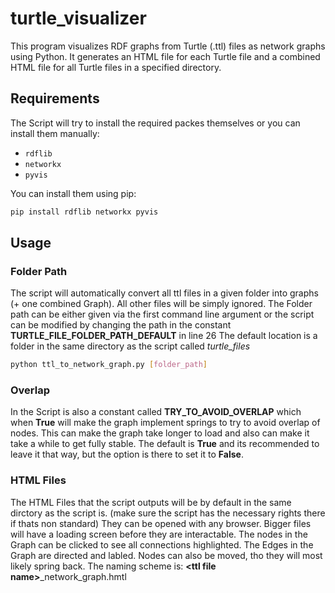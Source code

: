 # turtle_visualizer

This program visualizes RDF graphs from Turtle (.ttl) files as network graphs using Python. It generates an HTML file for each Turtle file and a combined HTML file for all Turtle files in a specified directory.

## Requirements
The Script will try to install the required packes themselves or you can install them manually:

- `rdflib`
- `networkx`
- `pyvis`

You can install them using pip:

```bash
pip install rdflib networkx pyvis
```

## Usage

### Folder Path

The script will automatically convert all ttl files in a given folder into graphs (+ one combined Graph). All other files will be simply ignored.
The Folder path can be either given via the first command line argument or the script can be modified by changing the path in the constant **TURTLE_FILE_FOLDER_PATH_DEFAULT** in line 26
The default location is a folder in the same directory as the script called *turtle_files*

```bash
python ttl_to_network_graph.py [folder_path]
```

### Overlap

In the Script is also a constant called **TRY_TO_AVOID_OVERLAP** which when __True__ will make the graph implement springs to try to avoid overlap of nodes. This can make the graph take longer to load and also can make it take a while to get fully stable. The default is __True__ and its recommended to leave it that way, but the option is there to set it to __False__.


### HTML Files
The HTML Files that the script outputs will be by default in the same dirctory as the script is. (make sure the script has the necessary rights there if thats non standard) 
They can be opened with any browser. Bigger files will have a loading screen before they are interactable.
The nodes in the Graph can be clicked to see all connections highlighted. The Edges in the Graph are directed and labled.
Nodes can also be moved, tho they will most likely spring back.
The naming scheme is: **\<ttl file name\>**_network_graph.hmtl